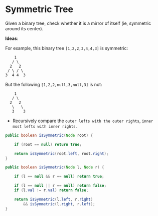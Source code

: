 # Symmetric Tree

Given a binary tree, check whether it is a mirror of itself (ie, symmetric around its center).

**Ideas**:

For example, this binary tree `[1,2,2,3,4,4,3]` is symmetric:
```
    1
   / \
  2   2
 / \ / \
3  4 4  3
```

But the following `[1,2,2,null,3,null,3]` is not:
```
    1
   / \
  2   2
   \   \
   3    3

```
- Recursively compare the `outer lefts with the outer rights`, `inner most lefts with inner rights`.

```java
public boolean isSymmetric(Node root) {

    if (root == null) return true;

    return isSymmetric(root.left, root.right);
}

public boolean isSymmetric(Node l, Node r) {

    if (l == null && r == null) return true;

    if (l == null || r == null) return false;
    if (l.val != r.val) return false;

    return isSymmetric(l.left, r.right) 
        && isSymmetric(l.right, r.left);
}
```